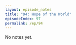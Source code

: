 ```yaml
---
layout: episode_notes
title: "94: Hope of the World"
episodeIndex: 97
permalink: /ep/94
---
```

No notes yet.
